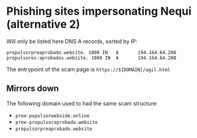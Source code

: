 # Phishing sites impersonating Nequi (alternative 2)

Will only be listed here DNS A records, sorted by IP:

```
propulsorpreaprobado.website. 1800 IN   A       194.164.64.208
propulsores-aprobados.website. 1800 IN  A       194.164.64.208
```

The entrypoint of the scam page is `https://${DOMAIN}/agil.html`


## Mirrors down

The following domain used to had the same scam structure:

- `pree-populsorwebside.online`
- `pree-propulsoraprobado.website`
- `propulsorpreaprobado.website`
